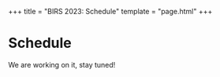 +++
title = "BIRS 2023: Schedule"
template = "page.html"
+++

# Schedule

We are working on it, stay tuned!
